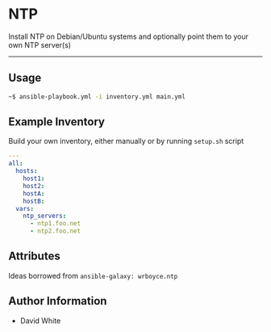 # NTP

Install NTP on Debian/Ubuntu systems and optionally point them to your own NTP server(s)

---

## Usage
```bash
~$ ansible-playbook.yml -i inventory.yml main.yml
```

## Example Inventory
Build your own inventory, either manually or by running `setup.sh` script

```yaml
---
all:
  hosts:
    host1:
    host2:
    hostA:
    hostB:
  vars:
    ntp_servers:
      - ntp1.foo.net
      - ntp2.foo.net
```
## Attributes

Ideas borrowed from `ansible-galaxy: wrboyce.ntp`

## Author Information

* David White

